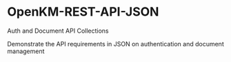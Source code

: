 # OpenKM-REST-API-JSON

Auth and Document API Collections

Demonstrate the API requirements in JSON on authentication and document management
